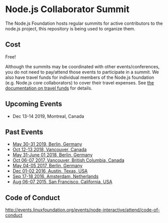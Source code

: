 # Node.js Collaborator Summit

The Node.js Foundation hosts regular summits for active contributors to the node.js project, this repository is being used to organize them.

## Cost
Free!

Although the summits may be coordinated with other events/conferences, you do not need to pay/attend those events to participate in a summit. We also have travel funds for individual members of the Node.js foundation (e.g. Node.js core collaborators) to cover their travel expenses. See [the documentation on travel funds](https://github.com/nodejs/admin/blob/master/MEMBER_TRAVEL_FUND.md) for details.

## Upcoming Events
- Dec 13-14 2019, Montreal, Canada

## Past Events
- [May 30-31 2019, Berlin, Germany](https://github.com/nodejs/summit/issues/135)
- [Oct 12-13 2018, Vancouver, Canada](https://github.com/nodejs/summit/issues/59)
- [May 31-June 01 2018, Berlin, Germany](https://github.com/nodejs/summit/issues/60)
- [Oct 06-07 2017, Vancouver, British Columbia, Canada](https://github.com/nodejs/summit/issues/44)
- [May 04-05 2017, Berlin, Germany](https://github.com/nodejs/summit/issues/39)
- [Dec 01-02 2016, Austin, Texas, USA](https://github.com/nodejs/summit/issues/35)
- [Sep 17-18 2016, Amsterdam, Netherlands](https://github.com/nodejs/summit/issues/16)
- [Aug 06-07 2015, San Francisco, California, USA](https://github.com/nodejs/summit/issues/1)

## Code of Conduct
http://events.linuxfoundation.org/events/node-interactive/attend/code-of-conduct

